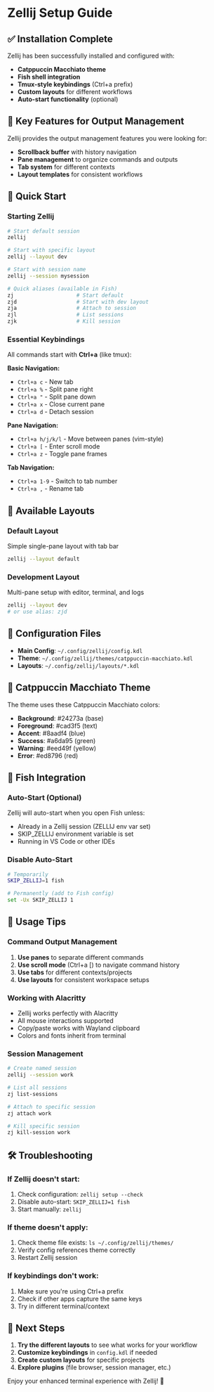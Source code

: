 # Zellij Setup Guide

## ✅ Installation Complete

Zellij has been successfully installed and configured with:
- **Catppuccin Macchiato theme** 
- **Fish shell integration**
- **Tmux-style keybindings** (Ctrl+a prefix)
- **Custom layouts** for different workflows
- **Auto-start functionality** (optional)

## 🎯 Key Features for Output Management

Zellij provides the output management features you were looking for:
- **Scrollback buffer** with history navigation
- **Pane management** to organize commands and outputs
- **Tab system** for different contexts
- **Layout templates** for consistent workflows

## 🚀 Quick Start

### Starting Zellij
```bash
# Start default session
zellij

# Start with specific layout
zellij --layout dev

# Start with session name
zellij --session mysession

# Quick aliases (available in Fish)
zj                    # Start default
zjd                   # Start with dev layout  
zja                   # Attach to session
zjl                   # List sessions
zjk                   # Kill session
```

### Essential Keybindings
All commands start with **Ctrl+a** (like tmux):

**Basic Navigation:**
- `Ctrl+a c` - New tab
- `Ctrl+a %` - Split pane right  
- `Ctrl+a "` - Split pane down
- `Ctrl+a x` - Close current pane
- `Ctrl+a d` - Detach session

**Pane Navigation:**
- `Ctrl+a h/j/k/l` - Move between panes (vim-style)
- `Ctrl+a [` - Enter scroll mode
- `Ctrl+a z` - Toggle pane frames

**Tab Navigation:**
- `Ctrl+a 1-9` - Switch to tab number
- `Ctrl+a ,` - Rename tab

## 📁 Available Layouts

### Default Layout
Simple single-pane layout with tab bar
```bash
zellij --layout default
```

### Development Layout  
Multi-pane setup with editor, terminal, and logs
```bash
zellij --layout dev
# or use alias: zjd
```

## 🔧 Configuration Files

- **Main Config**: `~/.config/zellij/config.kdl`
- **Theme**: `~/.config/zellij/themes/catppuccin-macchiato.kdl`
- **Layouts**: `~/.config/zellij/layouts/*.kdl`

## 🎨 Catppuccin Macchiato Theme

The theme uses these Catppuccin Macchiato colors:
- **Background**: #24273a (base)
- **Foreground**: #cad3f5 (text)  
- **Accent**: #8aadf4 (blue)
- **Success**: #a6da95 (green)
- **Warning**: #eed49f (yellow)
- **Error**: #ed8796 (red)

## 🐠 Fish Integration

### Auto-Start (Optional)
Zellij will auto-start when you open Fish unless:
- Already in a Zellij session (ZELLIJ env var set)
- SKIP_ZELLIJ environment variable is set
- Running in VS Code or other IDEs

### Disable Auto-Start
```bash
# Temporarily
SKIP_ZELLIJ=1 fish

# Permanently (add to Fish config)
set -Ux SKIP_ZELLIJ 1
```

## 📝 Usage Tips

### Command Output Management
1. **Use panes** to separate different commands
2. **Use scroll mode** (Ctrl+a [) to navigate command history  
3. **Use tabs** for different contexts/projects
4. **Use layouts** for consistent workspace setups

### Working with Alacritty
- Zellij works perfectly with Alacritty
- All mouse interactions supported
- Copy/paste works with Wayland clipboard
- Colors and fonts inherit from terminal

### Session Management
```bash
# Create named session
zellij --session work

# List all sessions
zj list-sessions

# Attach to specific session  
zj attach work

# Kill specific session
zj kill-session work
```

## 🛠 Troubleshooting

### If Zellij doesn't start:
1. Check configuration: `zellij setup --check`
2. Disable auto-start: `SKIP_ZELLIJ=1 fish`
3. Start manually: `zellij`

### If theme doesn't apply:
1. Check theme file exists: `ls ~/.config/zellij/themes/`
2. Verify config references theme correctly
3. Restart Zellij session

### If keybindings don't work:
1. Make sure you're using Ctrl+a prefix
2. Check if other apps capture the same keys
3. Try in different terminal/context

## 🎯 Next Steps

1. **Try the different layouts** to see what works for your workflow
2. **Customize keybindings** in `config.kdl` if needed  
3. **Create custom layouts** for specific projects
4. **Explore plugins** (file browser, session manager, etc.)

Enjoy your enhanced terminal experience with Zellij! 🚀

